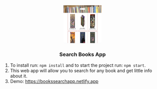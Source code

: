 <!-- PROJECT LOGO -->
<br />
<p align="center">
    <a href="https://github.com/roee030/Book-Search-App">	
     <img src="public/cover.png" alt="Logo" width="120" height="120">
  </a>
  


  <h3 align="center">Search Books App</h3>

1.	To install run: ```npm install``` and to start the project run: ```npm start```.
2.  This web app will allow you to search for any book and get little info about it.
3.  Demo: https://bookssearchapp.netlify.app
</p>

